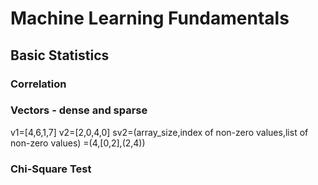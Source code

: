 # Machine Learning Fundamentals

## Basic Statistics
### Correlation
### Vectors - dense and sparse
v1=[4,6,1,7]
v2=[2,0,4,0]
sv2=(array_size,index of non-zero values,list of non-zero values)
    =(4,[0,2],(2,4))
### Chi-Square Test
